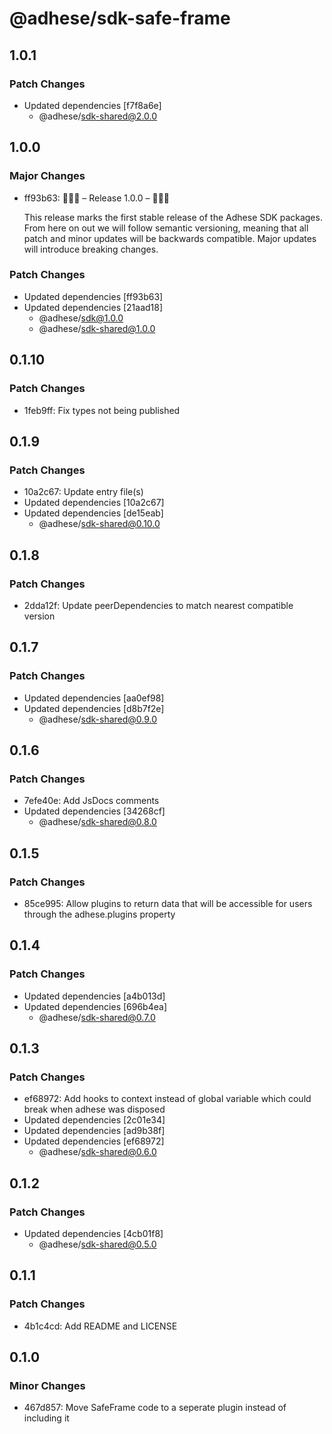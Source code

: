 # @adhese/sdk-safe-frame

## 1.0.1

### Patch Changes

- Updated dependencies [f7f8a6e]
  - @adhese/sdk-shared@2.0.0

## 1.0.0

### Major Changes

- ff93b63: 🎉🎉🎉 – Release 1.0.0 – 🎉🎉🎉

  This release marks the first stable release of the Adhese SDK packages. From here on out we will follow semantic
  versioning, meaning that all patch and minor updates will be backwards compatible. Major updates will introduce
  breaking changes.

### Patch Changes

- Updated dependencies [ff93b63]
- Updated dependencies [21aad18]
  - @adhese/sdk@1.0.0
  - @adhese/sdk-shared@1.0.0

## 0.1.10

### Patch Changes

- 1feb9ff: Fix types not being published

## 0.1.9

### Patch Changes

- 10a2c67: Update entry file(s)
- Updated dependencies [10a2c67]
- Updated dependencies [de15eab]
  - @adhese/sdk-shared@0.10.0

## 0.1.8

### Patch Changes

- 2dda12f: Update peerDependencies to match nearest compatible version

## 0.1.7

### Patch Changes

- Updated dependencies [aa0ef98]
- Updated dependencies [d8b7f2e]
  - @adhese/sdk-shared@0.9.0

## 0.1.6

### Patch Changes

- 7efe40e: Add JsDocs comments
- Updated dependencies [34268cf]
  - @adhese/sdk-shared@0.8.0

## 0.1.5

### Patch Changes

- 85ce995: Allow plugins to return data that will be accessible for users through the adhese.plugins property

## 0.1.4

### Patch Changes

- Updated dependencies [a4b013d]
- Updated dependencies [696b4ea]
  - @adhese/sdk-shared@0.7.0

## 0.1.3

### Patch Changes

- ef68972: Add hooks to context instead of global variable which could break when adhese was disposed
- Updated dependencies [2c01e34]
- Updated dependencies [ad9b38f]
- Updated dependencies [ef68972]
  - @adhese/sdk-shared@0.6.0

## 0.1.2

### Patch Changes

- Updated dependencies [4cb01f8]
  - @adhese/sdk-shared@0.5.0

## 0.1.1

### Patch Changes

- 4b1c4cd: Add README and LICENSE

## 0.1.0

### Minor Changes

- 467d857: Move SafeFrame code to a seperate plugin instead of including it
